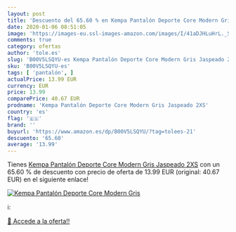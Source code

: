 ```yaml
---
layout: post
title: 'Descuento del 65.60 % en Kempa Pantalón Deporte Core Modern Gris '
date: 2020-01-06 08:51:05
image: 'https://images-eu.ssl-images-amazon.com/images/I/41aDJHLuHrL._SL400_.jpg'
comments: true
category: ofertas
author: 'tole.es'
slug: 'B00V5LSQYU-es Kempa Pantalón Deporte Core Modern Gris Jaspeado 2XS'
sku: 'B00V5LSQYU-es'
tags: [ 'pantalón', ]
actualPrice: 13.99 EUR
currency: EUR
price: 13.99
comparePrice: 40.67 EUR
prodname: 'Kempa Pantalón Deporte Core Modern Gris Jaspeado 2XS'
country: 'es'
flag: '🇪🇸'
brand: ''
buyurl: 'https://www.amazon.es/dp/B00V5LSQYU/?tag=tolees-21'
descuento: '65.60'
average: '13.99'
---
```


Tienes [Kempa Pantalón Deporte Core Modern Gris Jaspeado 2XS](https://www.amazon.es/dp/B00V5LSQYU/?tag=tolees-21) con un 65.60 % de descuento con precio de oferta de 13.99 EUR (original: 40.67 EUR) en el siguiente enlace!

[![Kempa Pantalón Deporte Core Modern Gris ](https://images-eu.ssl-images-amazon.com/images/I/41aDJHLuHrL._SL400_.jpg)](https://www.amazon.es/dp/B00V5LSQYU/?tag=tolees-21)

ℹ️:


[🛒 Accede a la oferta!!](https://www.amazon.es/dp/B00V5LSQYU/?tag=tolees-21)
